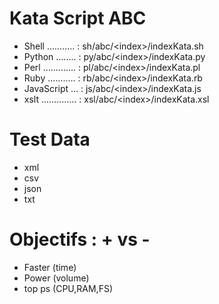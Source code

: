 Kata Script ABC
===============
- Shell ........... : sh/abc/\<index\>/indexKata.sh
- Python ........ : py/abc/\<index\>/indexKata.py
- Perl ............. : pl/abc/\<index\>/indexKata.pl
- Ruby ........... : rb/abc/\<index\>/indexKata.rb
- JavaScript ... : js/abc/\<index\>/indexKata.js
- xslt .............. : xsl/abc/\<index\>/indexKata.xsl

Test Data
=========
- xml
- csv
- json
- txt

Objectifs : + vs - 
==================
- Faster      (time)
- Power       (volume)
- top ps      (CPU,RAM,FS)
